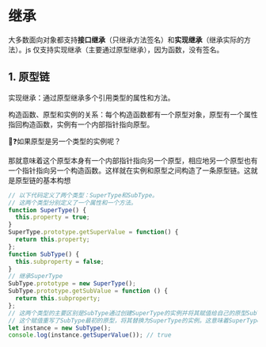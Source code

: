 # 继承
大多数面向对象都支持**接口继承**（只继承方法签名）和**实现继承**（继承实际的方法）。js 仅支持实现继承（主要通过原型继承），因为函数，没有签名。

## 1. 原型链
实现继承：通过原型继承多个引用类型的属性和方法。

构造函数、原型和实例的关系：每个构造函数都有一个原型对象，原型有一个属性指回构造函数，实例有一个内部指针指向原型。

🤔❓如果原型是另一个类型的实例呢？

那就意味着这个原型本身有一个内部指针指向另一个原型，相应地另一个原型也有一个指针指向另一个构造函数。这样就在实例和原型之间构造了一条原型链。这就是原型链的基本构想
```javascript
// 以下代码定义了两个类型：SuperType和SubType。
// 这两个类型分别定义了一个属性和一个方法。
function SuperType() {
  this.property = true;
}
SuperType.prototype.getSuperValue = function() {
  return this.property;
};
function SubType() {
  this.subproperty = false;
}
// 继承SuperType
SubType.prototype = new SuperType();
SubType.prototype.getSubValue = function () {
  return this.subproperty;
};
// 这两个类型的主要区别是SubType通过创建SuperType的实例并将其赋值给自己的原型SubTtype. prototype实现了对SuperType的继承。
// 这个赋值重写了SubType最初的原型，将其替换为SuperType的实例。这意味着SuperType实例可以访问的所有属性和方法也会存在于SubType. prototype。这样实现继承之后，代码紧接着又给SubType.prototype，也就是这个SuperType的实例添加了一个新方法。最后又创建了SubType的实例并调用了它继承的getSuperValue()方法。
let instance = new SubType();
console.log(instance.getSuperValue()); // true
```